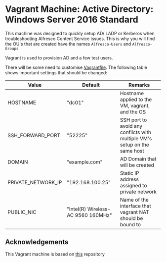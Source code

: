 # Vagrant Machine: Active Directory: Windows Server 2016 Standard

This machine was designed to quickly setup AD/ LADP or Kerberos when troubleshooting Alfresco Content Service issues. This is why you will find the OU's that are created have the names `Alfresco-Users` and `Alfresco-Groups`

Vagrant is used to provision AD and a few test users.

There will be some need to customise [Vagrantfile](Vagrantfile). The following table shows important settings that should be changed:

Value | Default | Remarks
--- | --- | ---
HOSTNAME | "dc01" | Hostname applied to the VM, vagrant, and the OS
SSH_FORWARD_PORT | "52225" | SSH port to avoid any conflicts with multiple VM's setup on the same host
DOMAIN | "example.com" | AD Domain that will be created
PRIVATE_NETWORK_IP | "192.168.100.25" | Static IP address assigned to private network
PUBLIC_NIC | "Intel(R) Wireless-AC 9560 160MHz" | Name of the interface that vagrant NAT should be bound to

## Acknowledgements

This Vagrant machine is based on [this](https://github.com/rgl/windows-domain-controller-vagrant) repository